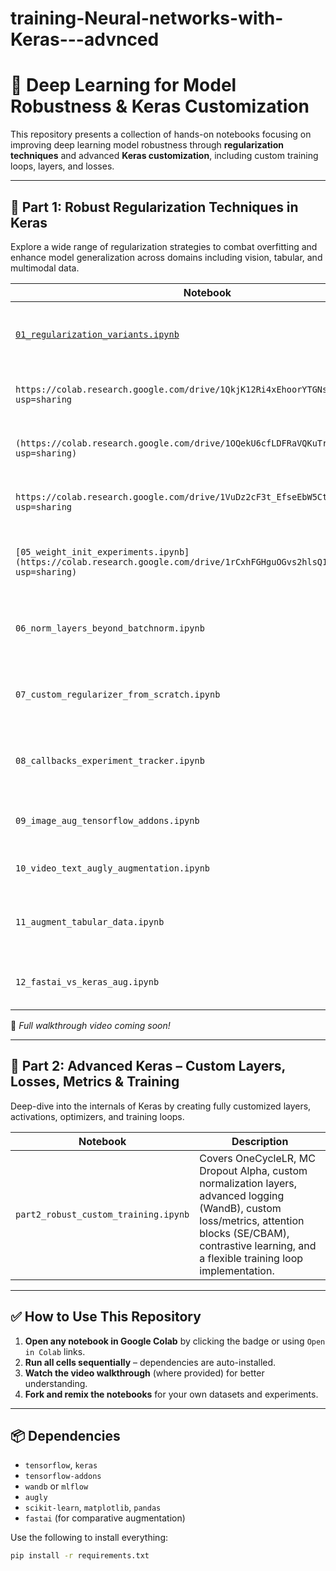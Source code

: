 # training-Neural-networks-with-Keras---advnced
# 🧠 Deep Learning for Model Robustness & Keras Customization

This repository presents a collection of hands-on notebooks focusing on improving deep learning model robustness through **regularization techniques** and advanced **Keras customization**, including custom training loops, layers, and losses.

---

## 📁 Part 1: Robust Regularization Techniques in Keras

Explore a wide range of regularization strategies to combat overfitting and enhance model generalization across domains including vision, tabular, and multimodal data.

| Notebook | Description |
|----------|-------------|
| [`01_regularization_variants.ipynb`](https://colab.research.google.com/drive/1J6QuxUER7MO6KnkBDGPJ3Ty7Xo2lyCNd?usp=sharing) | Implements and compares L1, L2, and ElasticNet-style regularization using Keras layers. |
| `https://colab.research.google.com/drive/1QkjK12Ri4xEhoorYTGNsCYo83cUEmCIO?usp=sharing` | Demonstrates dropout techniques within ResNet-like architectures. |
| `(https://colab.research.google.com/drive/1OQekU6cfLDFRaVQKuTr8J0qDHIyvPG7d?usp=sharing)` | Applies Monte Carlo Dropout to quantify uncertainty in predictions. |
| `https://colab.research.google.com/drive/1VuDz2cF3t_EfseEbW5Cta4BrzK4abPZO?usp=sharing` | Compares EarlyStopping and ReduceLROnPlateau callbacks. |
| `[05_weight_init_experiments.ipynb](https://colab.research.google.com/drive/1rCxhFGHguOGvs2hlsQ1mYDfQ97OMlYnu?usp=sharing)` | Evaluates different initializers: He Normal, Orthogonal, and custom-defined. |
| `06_norm_layers_beyond_batchnorm.ipynb` | Experiments with BatchNorm, LayerNorm, and GroupNorm for stable training. |
| `07_custom_regularizer_from_scratch.ipynb` | Defines and integrates a cosine-based custom regularization function. |
| `08_callbacks_experiment_tracker.ipynb` | Uses WandB/MLflow for real-time experiment tracking and visualization. |
| `09_image_aug_tensorflow_addons.ipynb` | Applies data augmentation using TensorFlow Addons. |
| `10_video_text_augly_augmentation.ipynb` | Uses Meta’s AugLy for augmenting text, video, and images. |
| `11_augment_tabular_data.ipynb` | Demonstrates noise injection and SMOTE-style augmentation for tabular data. |
| `12_fastai_vs_keras_aug.ipynb` | Comparative study of FastAI vs Keras augmentation pipelines. |

🎥 _Full walkthrough video coming soon!_

---

## 📁 Part 2: Advanced Keras – Custom Layers, Losses, Metrics & Training

Deep-dive into the internals of Keras by creating fully customized layers, activations, optimizers, and training loops.

| Notebook | Description |
|----------|-------------|
| `part2_robust_custom_training.ipynb` | Covers OneCycleLR, MC Dropout Alpha, custom normalization layers, advanced logging (WandB), custom loss/metrics, attention blocks (SE/CBAM), contrastive learning, and a flexible training loop implementation. |

---

## ✅ How to Use This Repository

1. **Open any notebook in Google Colab** by clicking the badge or using `Open in Colab` links.
2. **Run all cells sequentially** – dependencies are auto-installed.
3. **Watch the video walkthrough** (where provided) for better understanding.
4. **Fork and remix the notebooks** for your own datasets and experiments.

---

## 📦 Dependencies

- `tensorflow`, `keras`
- `tensorflow-addons`
- `wandb` or `mlflow`
- `augly`
- `scikit-learn`, `matplotlib`, `pandas`
- `fastai` (for comparative augmentation)

Use the following to install everything:

```bash
pip install -r requirements.txt
